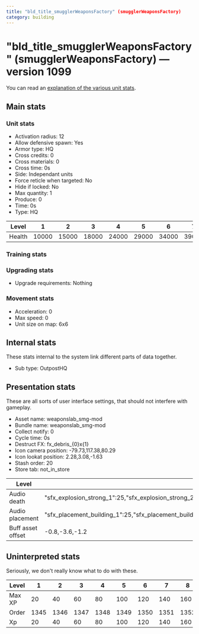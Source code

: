 ```yaml
---
title: "bld_title_smugglerWeaponsFactory" (smugglerWeaponsFactory)
category: building
---
```


# "bld_title_smugglerWeaponsFactory" (smugglerWeaponsFactory) — version 1099

You can read an [explanation  of the various unit stats](unitexplained.md).

## Main stats

### Unit stats

  * Activation radius: 12
  * Allow defensive spawn: Yes
  * Armor type: HQ
  * Cross credits: 0
  * Cross materials: 0
  * Cross time: 0s
  * Side: Independant units
  * Force reticle when targeted: No
  * Hide if locked: No
  * Max quantity: 1
  * Produce: 0
  * Time: 0s
  * Type: HQ

|Level |1    |2    |3    |4    |5    |6    |7    |8    |9    |10   |
|------|-----|-----|-----|-----|-----|-----|-----|-----|-----|-----|
|Health|10000|15000|18000|24000|29000|34000|39000|44000|49000|54000|


### Training stats


### Upgrading stats

  * Upgrade requirements: Nothing

### Movement stats

  * Acceleration: 0
  * Max speed: 0
  * Unit size on map: 6x6

## Internal stats

These stats internal to the system link different parts of data together.

  * Sub type: OutpostHQ

## Presentation stats

These are all sorts of user interface settings, that should not interfere with gameplay.

  * Asset name: weaponslab_smg-mod
  * Bundle name: weaponslab_smg-mod
  * Collect notify: 0
  * Cycle time: 0s
  * Destruct FX: fx_debris_{0}x{1}
  * Icon camera position: -79.73,117.38,80.29
  * Icon lookat position: 2.28,3.08,-1.63
  * Stash order: 20
  * Store tab: not_in_store

|Level            |1                                                                                                                       |2                                                                                                                       |3                                                                                                                       |4                                                                                                                       |5                                                                                                                       |6                                                                                                                       |7                                                                                                                       |8                                                                                                                       |9                                                                                                                       |10                                                                                                                      |
|-----------------|------------------------------------------------------------------------------------------------------------------------|------------------------------------------------------------------------------------------------------------------------|------------------------------------------------------------------------------------------------------------------------|------------------------------------------------------------------------------------------------------------------------|------------------------------------------------------------------------------------------------------------------------|------------------------------------------------------------------------------------------------------------------------|------------------------------------------------------------------------------------------------------------------------|------------------------------------------------------------------------------------------------------------------------|------------------------------------------------------------------------------------------------------------------------|------------------------------------------------------------------------------------------------------------------------|
|Audio death      |"sfx_explosion_strong_1":25,"sfx_explosion_strong_2":25,"sfx_explosion_strong_3":25,"sfx_explosion_strong_4":135        |"sfx_explosion_strong_1":25,"sfx_explosion_strong_2":25,"sfx_explosion_strong_3":25,"sfx_explosion_strong_4":136        |"sfx_explosion_strong_1":25,"sfx_explosion_strong_2":25,"sfx_explosion_strong_3":25,"sfx_explosion_strong_4":137        |"sfx_explosion_strong_1":25,"sfx_explosion_strong_2":25,"sfx_explosion_strong_3":25,"sfx_explosion_strong_4":138        |"sfx_explosion_strong_1":25,"sfx_explosion_strong_2":25,"sfx_explosion_strong_3":25,"sfx_explosion_strong_4":139        |"sfx_explosion_strong_1":25,"sfx_explosion_strong_2":25,"sfx_explosion_strong_3":25,"sfx_explosion_strong_4":140        |"sfx_explosion_strong_1":25,"sfx_explosion_strong_2":25,"sfx_explosion_strong_3":25,"sfx_explosion_strong_4":141        |"sfx_explosion_strong_1":25,"sfx_explosion_strong_2":25,"sfx_explosion_strong_3":25,"sfx_explosion_strong_4":142        |"sfx_explosion_strong_1":25,"sfx_explosion_strong_2":25,"sfx_explosion_strong_3":25,"sfx_explosion_strong_4":143        |"sfx_explosion_strong_1":25,"sfx_explosion_strong_2":25,"sfx_explosion_strong_3":25,"sfx_explosion_strong_4":144        |
|Audio placement  |"sfx_placement_building_1":25,"sfx_placement_building_2":25,"sfx_placement_building_3":25,"sfx_placement_building_4":135|"sfx_placement_building_1":25,"sfx_placement_building_2":25,"sfx_placement_building_3":25,"sfx_placement_building_4":136|"sfx_placement_building_1":25,"sfx_placement_building_2":25,"sfx_placement_building_3":25,"sfx_placement_building_4":137|"sfx_placement_building_1":25,"sfx_placement_building_2":25,"sfx_placement_building_3":25,"sfx_placement_building_4":138|"sfx_placement_building_1":25,"sfx_placement_building_2":25,"sfx_placement_building_3":25,"sfx_placement_building_4":139|"sfx_placement_building_1":25,"sfx_placement_building_2":25,"sfx_placement_building_3":25,"sfx_placement_building_4":140|"sfx_placement_building_1":25,"sfx_placement_building_2":25,"sfx_placement_building_3":25,"sfx_placement_building_4":141|"sfx_placement_building_1":25,"sfx_placement_building_2":25,"sfx_placement_building_3":25,"sfx_placement_building_4":142|"sfx_placement_building_1":25,"sfx_placement_building_2":25,"sfx_placement_building_3":25,"sfx_placement_building_4":143|"sfx_placement_building_1":25,"sfx_placement_building_2":25,"sfx_placement_building_3":25,"sfx_placement_building_4":144|
|Buff asset offset|-0.8,-3.6,-1.2                                                                                                          |-0.8,-3.6,-1.2                                                                                                          |-0.8,-3.6,-1.2                                                                                                          |-1,-3.6,-1.6                                                                                                            |-1.6,-2.4,-1.6                                                                                                          |-1.6,-2.4,-1.6                                                                                                          |-2,-2.2,-2                                                                                                              |-2.6,-1.8,-2.6                                                                                                          |-2.6,-1.8,-2.6                                                                                                          |-2.6,-1.8,-2.6                                                                                                          |


## Uninterpreted stats

Seriously, we don't really know what to do with these.

|Level |1   |2   |3   |4   |5   |6   |7   |8   |9   |10  |
|------|----|----|----|----|----|----|----|----|----|----|
|Max XP|20  |40  |60  |80  |100 |120 |140 |160 |180 |200 |
|Order |1345|1346|1347|1348|1349|1350|1351|1352|1353|1354|
|Xp    |20  |40  |60  |80  |100 |120 |140 |160 |180 |200 |


